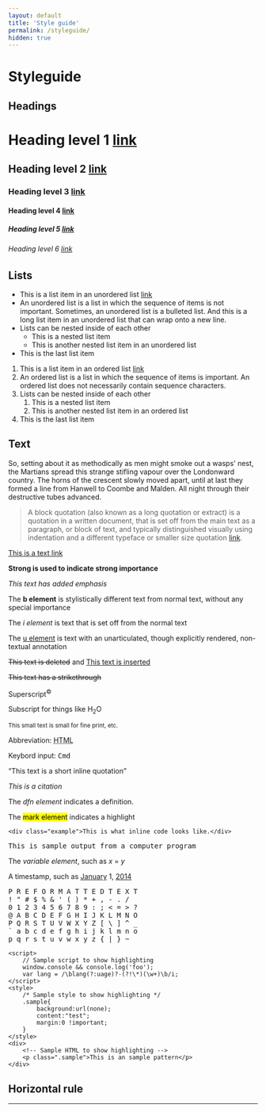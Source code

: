 ```yaml
---
layout: default
title: 'Style guide'
permalink: /styleguide/
hidden: true
---
```

<h1>Styleguide</h1>
<h2>Headings</h2>
<h1>Heading level 1 <a href="#">link</a></h1>
<h2>Heading level 2 <a href="#">link</a></h2>
<h3>Heading level 3 <a href="#">link</a></h3>
<h4>Heading level 4 <a href="#">link</a></h4>
<h5>Heading level 5 <a href="#">link</a></h5>
<h6>Heading level 6 <a href="#">link</a></h6>
<h2>Lists</h2>
<ul>
	<li>This is a list item in an unordered list <a href="#">link</a></li>
	<li>An unordered list is a list in which the sequence of items is not important. Sometimes, an unordered list is a bulleted list. And this is a long list item in an unordered list that can wrap onto a new line. </li>
	<li>Lists can be nested inside of each other
		<ul>
			<li>This is a nested list item</li>
			<li>This is another nested list item in an unordered list</li>
		</ul>
	</li>
	<li>This is the last list item</li>
</ul>
<ol>
	<li>This is a list item in an ordered list <a href="#">link</a></li>
	<li>An ordered list is a list in which the sequence of items is important. An ordered list does not necessarily contain sequence characters.</li>
	<li>Lists can be nested inside of each other
		<ol>
			<li>This is a nested list item</li>
			<li>This is another nested list item in an ordered list</li>
		</ol>
	</li>
	<li>This is the last list item</li>
</ol>
<h2>Text</h2>
<p>So, setting about it as methodically as men might smoke out a wasps' nest, the Martians spread this strange stifling vapour over the Londonward country. The horns of the crescent slowly moved apart, until at last they formed a line from Hanwell to Coombe and Malden. All night through their destructive tubes advanced.</p>
<blockquote>A block quotation (also known as a long quotation or extract) is a quotation in a written document, that is set off from the main text as a paragraph, or block of text, and typically distinguished visually using indentation and a different typeface or smaller size quotation <a href="#">link</a>.</blockquote>
<p><a href="#">This is a text link</a></p>
<p><strong>Strong is used to indicate strong importance</strong></p>
<p><em>This text has added emphasis</em></p>
<p>The <b>b element</b> is stylistically different text from normal text, without any special importance</p>
<p>The <i>i element</i> is text that is set off from the normal text</p>
<p>The <u>u element</u> is text with an unarticulated, though explicitly rendered, non-textual annotation</p>
<p><del>This text is deleted</del> and <ins>This text is inserted</ins></p>
<p><s>This text has a strikethrough</s></p>
<p>Superscript<sup>&copy;</sup></p>
<p>Subscript for things like H<sub>2</sub>O</p>
<p><small>This small text is small for fine print, etc.</small></p>
<p>Abbreviation: <abbr title="HyperText Markup Language">HTML</abbr></p>
<p>Keybord input: <kbd>Cmd</kbd></p>
<p><q cite="https://developer.mozilla.org/en-US/docs/HTML/Element/q">This text is a short inline quotation</q></p>
<p><cite>This is a citation</cite></p>
<p>The <dfn>dfn element</dfn> indicates a definition.</p>
<p>The <mark>mark element</mark> indicates a highlight</p>
<p><code>&lt;div class=&quot;example&quot;&gt;This is what inline code looks like.&lt;/div&gt;</code></p>
<p><samp>This is sample output from a computer program</samp></p>
<p>The <var>variable element</var>, such as <var>x</var> = <var>y</var></p>
<p>A timestamp, such as <time datetime="2014-01-01T00:00:00+00:00"><a href="#" rel="directory">January</a> 1, <a href="#" rel="directory">2014</a></time></p>
<pre>P R E F O R M A T T E D T E X T
! " # $ % &amp; ' ( ) * + , - . /
0 1 2 3 4 5 6 7 8 9 : ; &lt; = &gt; ?
@ A B C D E F G H I J K L M N O
P Q R S T U V W X Y Z [ \ ] ^ _
` a b c d e f g h i j k l m n o
p q r s t u v w x y z { | } ~</pre>
<pre><code>&lt;script&gt;
	// Sample script to show highlighting
	window.console &amp;&amp; console.log(&#39;foo&#39;);
	var lang = /\blang(?:uage)?-(?!\*)(\w+)\b/i;
&lt;/script&gt;
&lt;style&gt;
	/* Sample style to show highlighting */
	.sample{
		background:url(none);
		content:"test";
		margin:0 !important;
    }
&lt;/style&gt;
&lt;div&gt;
	&lt;!-- Sample HTML to show highlighting --&gt;
	&lt;p class=&quot;.sample&quot;&gt;This is an sample pattern&lt;/p&gt;
&lt;/div&gt;</code></pre>
<h2>Horizontal rule</h2>
<hr>